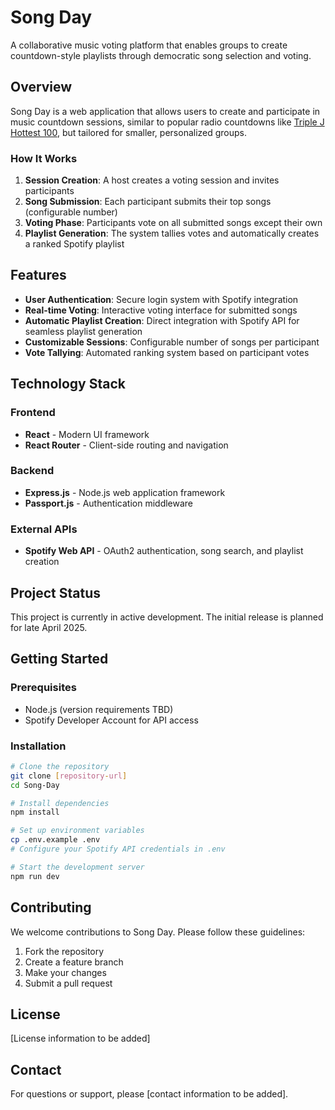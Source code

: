 # Song Day

A collaborative music voting platform that enables groups to create countdown-style playlists through democratic song selection and voting.

## Overview

Song Day is a web application that allows users to create and participate in music countdown sessions, similar to popular radio countdowns like [Triple J Hottest 100](https://www.abc.net.au/triplej/hottest100/), but tailored for smaller, personalized groups.

### How It Works

1. **Session Creation**: A host creates a voting session and invites participants
2. **Song Submission**: Each participant submits their top songs (configurable number)
3. **Voting Phase**: Participants vote on all submitted songs except their own
4. **Playlist Generation**: The system tallies votes and automatically creates a ranked Spotify playlist

## Features

- **User Authentication**: Secure login system with Spotify integration
- **Real-time Voting**: Interactive voting interface for submitted songs
- **Automatic Playlist Creation**: Direct integration with Spotify API for seamless playlist generation
- **Customizable Sessions**: Configurable number of songs per participant
- **Vote Tallying**: Automated ranking system based on participant votes

## Technology Stack

### Frontend
- **React** - Modern UI framework
- **React Router** - Client-side routing and navigation

### Backend
- **Express.js** - Node.js web application framework
- **Passport.js** - Authentication middleware

### External APIs
- **Spotify Web API** - OAuth2 authentication, song search, and playlist creation

## Project Status

This project is currently in active development. The initial release is planned for late April 2025.

## Getting Started

### Prerequisites
- Node.js (version requirements TBD)
- Spotify Developer Account for API access

### Installation
```bash
# Clone the repository
git clone [repository-url]
cd Song-Day

# Install dependencies
npm install

# Set up environment variables
cp .env.example .env
# Configure your Spotify API credentials in .env

# Start the development server
npm run dev
```

## Contributing

We welcome contributions to Song Day. Please follow these guidelines:

1. Fork the repository
2. Create a feature branch
3. Make your changes
4. Submit a pull request

## License

[License information to be added]

## Contact

For questions or support, please [contact information to be added].
